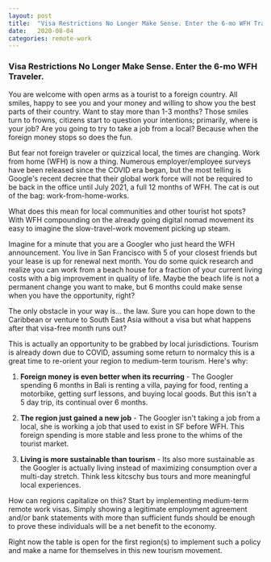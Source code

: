 ```yaml
---
layout: post
title:  "Visa Restrictions No Longer Make Sense. Enter the 6-mo WFH Traveler."
date:   2020-08-04
categories: remote-work
---
```


### Visa Restrictions No Longer Make Sense. Enter the 6-mo WFH Traveler.

You are welcome with open arms as a tourist to a foreign country. All smiles, happy to see you and your money and willing to show you the best parts of their country. Want to stay more than 1-3 months? Those smiles turn to frowns, citizens start to question your intentions; primarily, where is your job? Are you going to try to take a job from a local? Because when the foreign money stops so does the fun.



But fear not foreign traveler or quizzical local, the times are changing. Work from home (WFH) is now a thing. Numerous employer/employee surveys have been released since the COVID era began, but the most telling is Google's recent decree that their global work force will not be required to be back in the office until July 2021, a full 12 months of WFH. The cat is out of the bag: work-from-home-works.



What does this mean for local communities and other tourist hot spots? With WFH compounding on the already going digital nomad movement its easy to imagine the slow-travel-work movement picking up steam. 



Imagine for a minute that you are a Googler who just heard the WFH announcement. You live in San Francisco with 5 of your closest friends but your lease is up for renewal next month. You do some quick research and realize you can work from a beach house for a fraction of your current living costs with a big improvement in quality of life. Maybe the beach life is not a permanent change you want to make, but 6 months could make sense when you have the opportunity, right?



The only obstacle in your way is... the law. Sure you can hope down to the Caribbean or venture to South East Asia without a visa but what happens after that visa-free month runs out? 



This is actually an opportunity to be grabbed by local jurisdictions. Tourism is already down due to COVID, assuming some return to normalcy this is a great time to re-orient your region to medium-term tourism.  Here's why:



1) **Foreign money is even better when its recurring** - The Googler spending 6 months in Bali is renting a villa, paying for food, renting a motorbike, getting surf lessons, and buying local goods. But this isn't a 5 day trip, its continual over 6 months. 



2) **The region just gained a new job** -  The Googler isn't taking a job from a local, she is working a job that used to exist in SF before WFH. This foreign spending is more stable and less prone to the whims of the tourist market. 



3) **Living is more sustainable than tourism** - Its also more sustainable as the Googler is actually living instead of maximizing consumption over a multi-day stretch. Think less kitcschy bus tours and more meaningful local experiences.



How can regions capitalize on this? Start by implementing medium-term remote work visas. Simply showing a legitimate employment agreement and/or bank statements with more than sufficient funds should be enough to prove these individuals will be a net benefit to the economy.



Right now the table is open for the first region(s) to implement such a policy and make a name for themselves in this new tourism movement.
